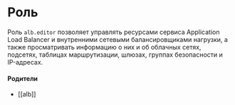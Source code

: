 # Роль

Роль `alb.editor` позволяет управлять ресурсами сервиса Application Load Balancer и внутренними сетевыми балансировщиками нагрузки, а также просматривать информацию о них и об облачных сетях, подсетях, таблицах маршрутизации, шлюзах, группах безопасности и IP-адресах.


#### Родители

- [[alb]]
